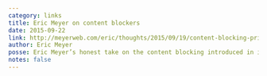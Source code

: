 ```yaml
---
category: links
title: Eric Meyer on content blockers
date: 2015-09-22
link: http://meyerweb.com/eric/thoughts/2015/09/19/content-blocking-primer/
author: Eric Meyer
posse: Eric Meyer’s honest take on the content blocking introduced in iOS9 and the positive opportunities it presents.
notes: false
---
```

